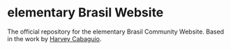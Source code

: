 # elementary Brasil Website

The official repository for the elementary Brasil Community Website. Based in the work by [Harvey Cabaguio](http://harveycabaguio.me/). 
